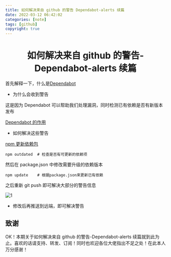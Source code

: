 ```yaml
---
title: 如何解决来自 github 的警告 Dependabot-alerts 续篇
date: 2022-03-12 06:42:02
categories: [note]
tags: [github]
copyright: true
---
```


<h1 align = "center">
    <strong>如何解决来自 github 的警告-Dependabot-alerts 续篇</strong>
</h1>

首先解释一下，什么是[Dependabot](https://dependabot.com/)

<!--more-->

- 为什么会收到警告

这是因为 Dependabot 可以帮助我们处理漏洞，同时检测已有依赖是否有新版本发布

[Dependabot 的作用](https://juejin.cn/post/6873454712427905032)

- 如何解决这些警告

[npm 更新依赖包](https://blog.51cto.com/u_15091660/2603984)

```
npm outdated  # 检查是否有可更新的依赖项
```

然后在 package.json 中修改需要升级的依赖版本

```
npm update    # 根据package.json来更新已有依赖
```

之后重新 git push 即可解决大部分的警告信息

![1](https://raw.githubusercontent.com/sujit-168/Blog-Picture/master/Typora/202110131645193.jpg)

- 修改后再推送到远端，即可解决警告

## 致谢

OK！本期关于如何解决来自 github 的警告-Dependabot-alerts 续篇就到此为止。喜欢的话请支持、转发、订阅！同时也欢迎各位大佬指出不足之处！在此本人万分感谢！

